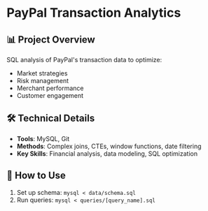 # PayPal Transaction Analytics

## 📊 Project Overview
SQL analysis of PayPal's transaction data to optimize:
- Market strategies
- Risk management 
- Merchant performance
- Customer engagement

## 🛠️ Technical Details
- **Tools**: MySQL, Git
- **Methods**: Complex joins, CTEs, window functions, date filtering
- **Key Skills**: Financial analysis, data modeling, SQL optimization

## 🚀 How to Use
1. Set up schema: `mysql < data/schema.sql`
2. Run queries: `mysql < queries/[query_name].sql`
